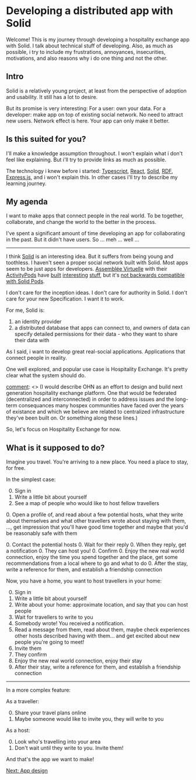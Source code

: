 # Developing a distributed app with Solid

Welcome! This is my journey through developing a hospitality exchange app with Solid. I talk about technical stuff of developing. Also, as much as possible, i try to include my frustrations, annoyances, insecurities, motivations, and also reasons why i do one thing and not the other.

## Intro

Solid is a relatively young project, at least from the perspective of adoption and usability. It still has a lot to desire.

But its promise is very interesting: For a user: own your data. For a developer: make app on top of existing social network. No need to attract new users. Network effect is here. Your app can only make it better.

## Is this suited for you?

I'll make a knowledge assumption throughout. I won't explain what i don't feel like explaining. But i'll try to provide links as much as possible.

The technology i knew before i started: [Typescript](https://www.typescriptlang.org/), [React](https://reactjs.org/), [Solid](https://solidproject.org/), [RDF](https://www.w3.org/TR/rdf11-concepts/#data-model), [Express.js](https://expressjs.com/), and i won't explain this. In other cases i'll try to describe my learning journey.

## My agenda

I want to make apps that connect people in the real world. To be together, collaborate, and change the world to the better in the process.

I've spent a significant amount of time developing an app for collaborating in the past. But it didn't have users. So ... meh ... well ...

---

I think [Solid](https://solidproject.org/) is an interesting idea. But it suffers from being young and toothless. I haven't seen a proper social network built with Solid. Most apps seem to be just apps for developers. [Assemblée Virtuelle](https://www.virtual-assembly.org/) with their [ActivityPods](https://github.com/assemblee-virtuelle/activitypods) have [built](https://lescheminsdelatransition.org/) [interesting](https://www.virtual-assembly.org/semapps-2/) [stuff](https://www.virtual-assembly.org/siti-2/), but it's [not backwards compatible with Solid Pods](https://forum.solidproject.org/t/activitypods-adding-intelligence-to-solid-pods-with-activitypub/4962/12).

I don't care for the inception ideas. I don't care for authority in Solid. I don't care for your new Specification. I want it to work.

[comment]: <> (I don't care for your new Specification)
[comment]: <> (it's unclear to me who is "your" here. Maybe adding a link under "Specialization" will help, or changing "your" to somthing more specific?)

For me, Solid is:

1. an identity provider
2. a distributed database that apps can connect to, and owners of data can specify detailed permissions for their data - who they want to share their data with

As I said, i want to develop great real-social applications. Applications that connect people in reality.

One well explored, and popular use case is Hospitality Exchange. It's pretty clear what the system should do.

[comment]: <> (would be great if you mentioned somewhere here, here-here or elswhere on this page, how your collaboration with me or/and OHN started, what OHN is about and how it fits together with Your agenda. Maybe also a few words about sleepy.bike, who is it for and where it comes from? I'll be happy to discuss or draft parts of this if it was helpful.)

[comment]: <> (I would describe OHN as an effort to design and build next generation hospitality exchange platform. One that would be federated (decentralized and interconnected\) in order to address issues and the long-term consequances many hospex communities have faced over the years of existance and which we believe are related to centralized infrastructure they've been built on.
Or something along these lines.)

So, let's focus on Hospitality Exchange for now.

## What is it supposed to do?

Imagine you travel. You're arriving to a new place. You need a place to stay, for free.

In the simplest case:

0. Sign in
0. Write a little bit about yourself
0. See a map of people who would like to host fellow travellers

[comment]: <> (I like also a phrasing "people who invite fellow travellers to stay at theirs home/place". For me "people who offer to host sb" seems somehow very transactional, like the verb "to offer" implided that ones gets something in return. And I know usually they do, but I feel like it's better not to expect that.
Maybe it's that the word "offer" has sales connection to me, where things are exchanged for money in a trasactional way)
0. Open a profile of, and read about a few potential hosts, what they write about themselves and what other travellers wrote about staying with them, ..., get impression that you'll have good time together and maybe that you'd be reasonably safe with them

[comment]: <> (personally I don't consider safety as something to think actively about, I follow my intuition and unless something awakens my inner sense of danger-detection I just go for it. My default is to trust people I'd say. I am writing it because I wouldn't mention safety-verification here, but I don't know how others have. Just to consider removing it.)
0. Contact the potential hosts
0. Wait for their reply
0. When they reply, get a notification
0. They can host you!
0. Confirm
0. Enjoy the new real world connection, enjoy the time you spend together and the place, get some recommendations from a local where to go and what to do
0. After the stay, write a reference for them, and establish a friendship connection

Now, you have a home, you want to host travellers in your home:

0. Sign in
0. Write a little bit about yourself
0. Write about your home: approximate location, and say that you can host people
0. Wait for travellers to write to you
0. Somebody wrote! You received a notification. 
0. Read a message from them, read about them, maybe check experiences other hosts described having with them... and get excited about new people you're going to meet!
0. Invite them
0. They confirm
0. Enjoy the new real world connection, enjoy their stay
0. After their stay, write a reference for them, and establish a friendship connection

[comment]: <> (just as a side note: referrences are not a mandotory component, in WarmShowers they were hardly used, other platform may have different trust systems for example based on existing connections or profiles in other social networks. 
In Trustroots 'references' are called 'experiences' which I also personally prefer as 'references' seem to me a bit formal and like it was Linked-in or similar network. I belive the phrase 'references' comes from CouchSurfing but I never used it so idk)

---

In a more complex feature:

As a traveller:

0. Share your travel plans online
0. Maybe someone would like to invite you, they will write to you

As a host:

0. Look who's travelling into your area
0. Don't wait until they write to you. Invite them!

And that's the app we want to make!

[Next: App design](app-design.md)

